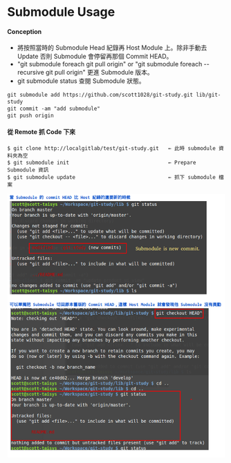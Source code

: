 # Submodule Usage

#### Conception

- 將按照當時的 Submodule Head 紀錄再 Host Module 上。除非手動去 Update 否則 Submodule 會停留再那個 Commit HEAD。
- "git submodule foreach git pull origin" or "git submodule foreach --recursive git pull origin" 更進 Submodule 版本。
- git submodule status 查閱 Submodule 狀態。

```
git submodule add https://github.com/scott1028/git-study.git lib/git-study
git commit -am "add submodule"
git push origin
```

#### 從 Remote 抓 Code 下來

```
$ git clone http://localgitlab/test/git-study.git	← 此時 submodule 資料夾為空
$ git submodule init								← Prepare Submodule 資訊
$ git submodule update								← 抓下 submodule 檔案
```

![Alt text](https://raw.githubusercontent.com/scott1028/git-study/master/submodule01.png "submodule01.png")

